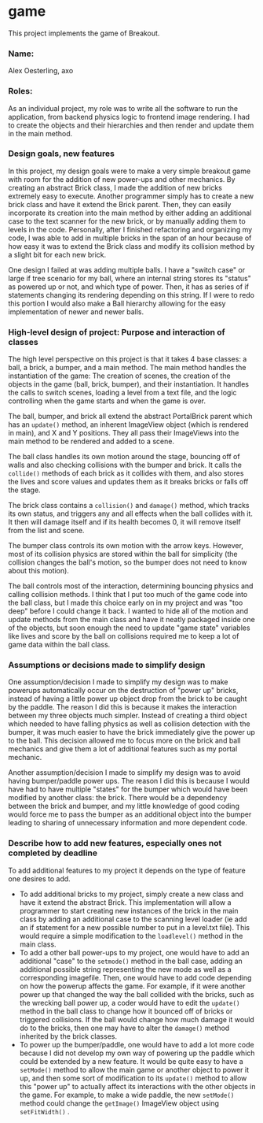 game
====

This project implements the game of Breakout.

### Name: 
Alex Oesterling, axo
### Roles:
As an individual project, my role was to write all the software to run the application,
from backend physics logic to frontend image rendering. I had to create the 
objects and their hierarchies and then render and update them in the main method.

### Design goals, new features
In this project, my design goals were to make a very simple breakout game with
room for the addition of new power-ups and other mechanics. By creating an abstract
Brick class, I made the addition of new bricks extremely easy to execute. Another programmer
simply has to create a new brick class and have it extend the Brick parent. Then, they can
easily incorporate its creation into the main method by either adding an additional case
to the text scanner for the new brick, or by manually adding them to levels in the code.
Personally, after I finished refactoring and organizing my code, I was able to add in multiple
bricks in the span of an hour because of how easy it was to extend the Brick class
and modify its collision method by a slight bit for each new brick.  

One design I failed at was adding multiple balls. I have a "switch case" or large if tree
scenario for my ball, where an internal string stores its "status" as powered up or not, and
which type of power. Then, it has as series of if statements changing its rendering depending
on this string. If I were to redo this portion I would also make a Ball hierarchy allowing 
for the easy implementation of newer and newer balls.
### High-level design of project: Purpose and interaction of classes
The high level perspective on this project is that it takes 4 base classes: a ball, a brick, a bumper, and a main method.
The main method handles the instantiation of the game: The creation of scenes, the creation
of the objects in the game (ball, brick, bumper), and their instantiation. It handles the
calls to switch scenes, loading a level from a text file, and the logic controlling when 
the game starts and when the game is over.

The ball, bumper, and brick all extend the abstract PortalBrick parent which has an ```update()``` method,
an inherent ImageView object (which is rendered in main), and X and Y positions. They all
pass their ImageViews into the main method to be rendered and added to a scene. 

The ball class handles its own motion around the stage, bouncing off of walls and also checking
collisions with the bumper and brick. It calls the ```collide()``` methods of each brick as it collides
with them, and also stores the lives and score values and updates them as it breaks bricks or falls 
off the stage. 

The brick class contains a ```collision()``` and ```damage()``` method, which tracks its own status,
and triggers any and all effects when the ball collides with it. It then will damage
itself and if its health becomes 0, it will remove itself from the list and scene.

The bumper class controls its own motion with the arrow keys. However, most of its collision
physics are stored within the ball for simplicity (the collision changes the ball's motion,
so the bumper does not need to know about this motion).

The ball controls most of the interaction, determining bouncing physics and calling collision
methods. I think that I put too much of the game code into the ball class, but I made this
choice early on in my project and was "too deep" before I could change it back. I wanted to
hide all of the motion and update methods from the main class and have it neatly packaged
inside one of the objects, but soon enough the need to update "game state" variables like
lives and score by the ball on collisions required me to keep a lot of game data within the
ball class.
### Assumptions or decisions made to simplify design
One assumption/decision I made to simplify my design was to make powerups automatically 
occur on the destruction of "power up" bricks, instead of having a little power up object
drop from the brick to be caught by the paddle. The reason I did this is because it makes the interaction
between my three objects much simpler. Instead of creating a third object which needed to 
have falling physics as well as collision detection with the bumper, it was much easier to
have the brick immediately give the power up to the ball. This decision allowed me to 
focus more on the brick and ball mechanics and give them a lot of additional features such
as my portal mechanic.

Another assumption/decision I made to simplify my design was to avoid having bumper/paddle power
ups. The reason I did this is because I would have had to have multiple "states" for the
bumper which would have been modified by another class: the brick. There would be a dependency
between the brick and bumper, and my little knowledge of good coding would force me to 
pass the bumper as an additional object into the bumper leading to sharing of unnecessary 
information and more dependent code.
### Describe how to add new features, especially ones not completed by deadline
To add additional features to my project it depends on the type of feature one desires to add.
* To add additional bricks to my project, simply create a new class and have it extend the abstract Brick.
This implementation will allow a programmer to start creating new instances of the brick in the 
main class by adding an additional case to the scanning level loader (ie add an if statement for a 
new possible number to put in a level.txt file). This would require a simple modification to the 
```loadlevel()``` method in the main class.
* To add a other ball power-ups to my project, one would have to add an additional "case" to the ```setmode()``` 
method in the ball case, adding an additional possible string representing the new mode as 
well as a corresponding imagefile. Then, one would have to add code depending on how
the powerup affects the game. For example, if it were another power up that changed the way
the ball collided with the bricks, such as the wrecking ball power up, a coder would have to edit
the ```update()``` method in the ball class to change how it bounced off of bricks or triggered
collisions. If the ball would change how much damage it would do to the bricks, then one may
have to alter the ```damage()``` method inherited by the brick classes.
* To power up the bumper/paddle, one would have to add a lot more code because I did not develop
my own way of powering up the paddle which could be extended by a new feature. It would be quite easy to
have a ```setMode()``` method to allow the main game or another object to power it up, and then
some sort of modification to its ```update()``` method to allow this "power up" to actually
affect its interactions with the other objects in the game. For example, to make a wide paddle,
the new ```setMode()``` method could change the ```getImage()``` ImageView object using ```setFitWidth()```
.